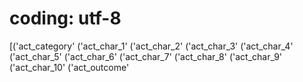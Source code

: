 # coding: utf-8
[('act_category' 
('act_char_1'
('act_char_2'
('act_char_3'
('act_char_4'
('act_char_5'
('act_char_6'
('act_char_7'
('act_char_8'
('act_char_9'
('act_char_10'
('act_outcome'